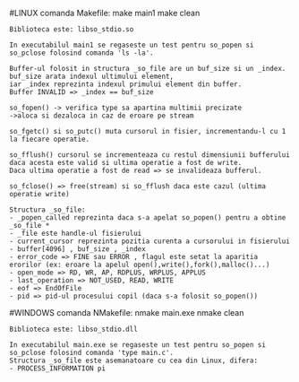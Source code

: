 #LINUX
	comanda Makefile:
		make main1
		make clean
	
	Biblioteca este: libso_stdio.so
	
	In executabilul main1 se regaseste un test pentru so_popen si so_pclose folosind comanda 'ls -la'.
	
	Buffer-ul folosit in structura _so_file are un buf_size si un _index. buf_size arata indexul ultimului element,
	iar _index reprezinta indexul primului element din buffer.
	Buffer INVALID => _index == buf_size
	
	so_fopen() -> verifica type sa apartina multimii precizate
	->aloca si dezaloca in caz de eroare pe stream
	
	so_fgetc() si so_putc() muta cursorul in fisier, incrementandu-l cu 1 la fiecare operatie.
	
	so_fflush() cursorul se incrementeaza cu restul dimensiunii bufferului daca acesta este valid si ultima operatie a fost de write.
	Daca ultima operatie a fost de read => se invalideaza bufferul.
	
	so_fclose() => free(stream) si so_fflush daca este cazul (ultima operatie write)
	
	Structura _so_file:
	- _popen_called reprezinta daca s-a apelat so_popen() pentru a obtine _so_file *
	- _file este handle-ul fisierului
	- current_cursor reprezinta pozitia curenta a cursorului in fisierului
	- buffer[4096] , buf_size , _index
	- error_code => FINE sau ERROR , flagul este setat la aparitia erorilor (ex: eroare la apelul open(),write(),fork(),malloc()...)
	- open_mode => RD, WR, AP, RDPLUS, WRPLUS, APPLUS
	- last_operation => NOT_USED, READ, WRITE
	- eof => EndOfFile
	- pid => pid-ul procesului copil (daca s-a folosit so_popen())
	

#WINDOWS
	comanda NMakefile:
		nmake main.exe 
		nmake clean
	
	Biblioteca este: libso_stdio.dll
	
	In executabilul main.exe se regaseste un test pentru so_popen si so_pclose folosind comanda 'type main.c'.
	Structura _so_file este asemanatoare cu cea din Linux, difera:
	- PROCESS_INFORMATION pi